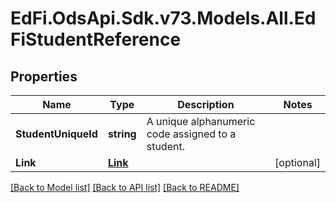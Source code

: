 # EdFi.OdsApi.Sdk.v73.Models.All.EdFiStudentReference

## Properties

Name | Type | Description | Notes
------------ | ------------- | ------------- | -------------
**StudentUniqueId** | **string** | A unique alphanumeric code assigned to a student. | 
**Link** | [**Link**](Link.md) |  | [optional] 

[[Back to Model list]](../../README.md#documentation-for-models) [[Back to API list]](../../README.md#documentation-for-api-endpoints) [[Back to README]](../../README.md)

